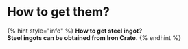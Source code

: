 # How to get them?

{% hint style="info" %}
**How to get steel ingot?**\
**Steel ingots can be obtained from Iron Crate.**
{% endhint %}
